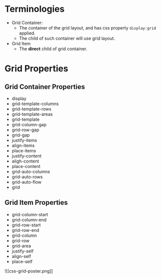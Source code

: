 # Terminologies
- Grid Container:
	- The container of the grid layout, and has css property `display:grid` applied.
	- The child of such container will use grid layout.
- Grid Item
	-  The **direct** child of grid container.

# Grid Properties
## Grid Container Properties
- display
- grid-template-columns
- grid-template-rows
- grid-template-areas
- grid-template
- grid-column-gap
- grid-row-gap
- grid-gap
- justify-items
- align-items
- place-items
- justify-content
- aligh-content
- place-content
- grid-auto-columns
- grid-auto-rows
- grid-auto-flow
- grid

## Grid Item Properties
- grid-column-start
- grid-column-end
- grid-row-start
- grid-row-end
- grid-column
- grid-row
- grid-area
- justify-self
- align-self
- place-self




![[css-grid-poster.png]]